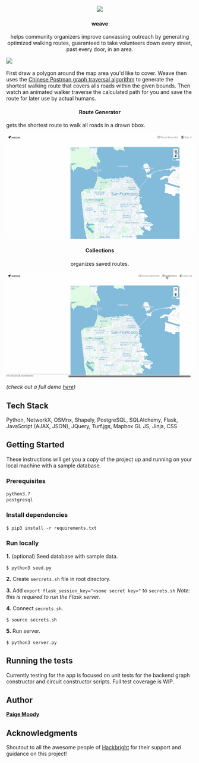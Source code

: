 
<p align="center">
	<img src="https://user-images.githubusercontent.com/25571355/59734595-eae75900-9206-11e9-8eca-4f89355e1058.png">
</p>
<h4 align="center">
	weave
</h4>
<p align="center">
helps community organizers improve canvassing outreach by generating optimized walking routes, guaranteed to take volunteers down every street, past every door, in an area.
</p>



![](homepage.gif)

First draw a polygon around the map area you'd like to cover. Weave then uses the [Chinese Postman graph traversal algorithm](https://en.wikipedia.org/wiki/Route_inspection_problem) to generate the shortest walking route that covers alls roads within the given bounds. Then watch an animated walker traverse the calculated path for you and save the route for later use by actual humans.


<center><h4>Route Generator</h4></center>
gets the shortest route to walk all roads in a drawn bbox.

![](route_creation.gif)

<center><h4>Collections</h4></center>
<center>organizes saved routes.</center>

![](collections.gif)

*(check out a full demo [here](https://www.youtube.com/watch?v=u1m2kKUy4L0))*

## Tech Stack
Python, NetworkX, OSMnx, Shapely, PostgreSQL, SQLAlchemy, Flask, JavaScript (AJAX, JSON), JQuery, Turf.jgs, Mapbox GL JS, Jinja, CSS

## Getting Started

These instructions will get you a copy of the project up and running on your local machine with a sample database.

### Prerequisites

```
python3.7
postgresql
```

### Install dependencies 

`$ pip3 install -r requirements.txt`


### Run locally

**1.** (optional) Seed database with sample data.

	$ python3 seed.py

**2.** Create `sercrets.sh` file in root directory. 

**3.** Add `export flask_session_key="<some secret key>"` to `secrets.sh` *Note: this is required to run the Flask server.*

**4.** Connect `secrets.sh`. 

	$ source secrets.sh

	
**5.** Run server.

	$ python3 server.py

## Running the tests

Currently testing for the app is focused on unit tests for the backend graph constructor and circuit constructor scripts. Full test coverage is WIP. 


## Author

**[Paige Moody](https://www.linkedin.com/in/paige-moody)** 


## Acknowledgments

Shoutout to all the awesome people of [Hackbright](https://hackbrightacademy.com/) for their support and guidance on this project!
